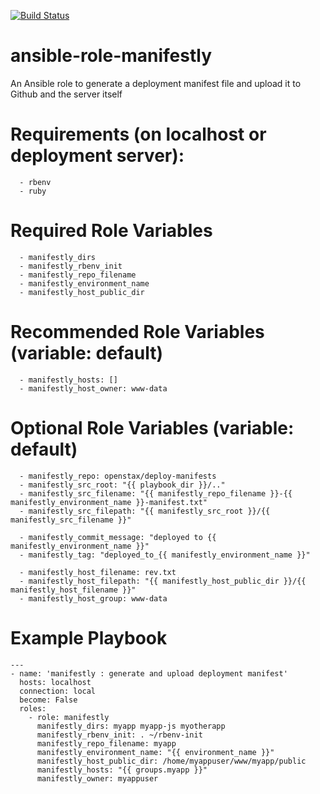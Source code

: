 [![Build Status](https://travis-ci.org/openstax/ansible-role-manifestly.png?branch=master)](https://travis-ci.org/openstax/ansible-role-manifestly)

# ansible-role-manifestly
An Ansible role to generate a deployment manifest file and upload it to Github and the server itself

# Requirements (on localhost or deployment server):
```
  - rbenv
  - ruby
```

# Required Role Variables
```
  - manifestly_dirs
  - manifestly_rbenv_init
  - manifestly_repo_filename
  - manifestly_environment_name
  - manifestly_host_public_dir
```

# Recommended Role Variables (variable: default)
```
  - manifestly_hosts: []
  - manifestly_host_owner: www-data
```

# Optional Role Variables (variable: default)
```
  - manifestly_repo: openstax/deploy-manifests
  - manifestly_src_root: "{{ playbook_dir }}/.."
  - manifestly_src_filename: "{{ manifestly_repo_filename }}-{{ manifestly_environment_name }}-manifest.txt"
  - manifestly_src_filepath: "{{ manifestly_src_root }}/{{ manifestly_src_filename }}"

  - manifestly_commit_message: "deployed to {{ manifestly_environment_name }}"
  - manifestly_tag: "deployed_to_{{ manifestly_environment_name }}"

  - manifestly_host_filename: rev.txt
  - manifestly_host_filepath: "{{ manifestly_host_public_dir }}/{{ manifestly_host_filename }}"
  - manifestly_host_group: www-data
```

# Example Playbook
```
---
- name: 'manifestly : generate and upload deployment manifest'
  hosts: localhost
  connection: local
  become: False
  roles:
    - role: manifestly
      manifestly_dirs: myapp myapp-js myotherapp
      manifestly_rbenv_init: . ~/rbenv-init
      manifestly_repo_filename: myapp
      manifestly_environment_name: "{{ environment_name }}"
      manifestly_host_public_dir: /home/myappuser/www/myapp/public
      manifestly_hosts: "{{ groups.myapp }}"
      manifestly_owner: myappuser
```
